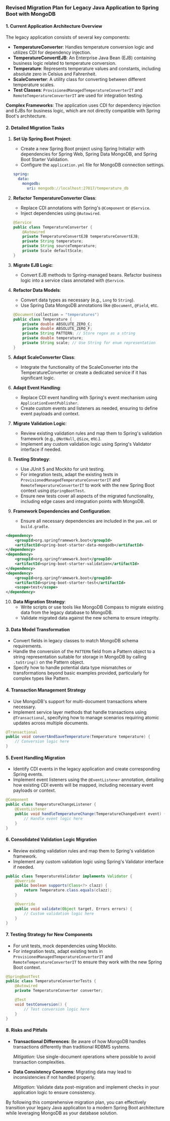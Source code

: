 ### Revised Migration Plan for Legacy Java Application to Spring Boot with MongoDB

#### 1. Current Application Architecture Overview
The legacy application consists of several key components:
- **TemperatureConverter**: Handles temperature conversion logic and utilizes CDI for dependency injection.
- **TemperatureConvertEJB**: An Enterprise Java Bean (EJB) containing business logic related to temperature conversion.
- **Temperature**: Represents temperature values and constants, including absolute zero in Celsius and Fahrenheit.
- **ScaleConverter**: A utility class for converting between different temperature scales.
- **Test Classes**: `ProvisionedManagedTemperatureConverterIT` and `RemoteTemperatureConverterIT` are used for integration testing.

**Complex Frameworks**: The application uses CDI for dependency injection and EJBs for business logic, which are not directly compatible with Spring Boot's architecture.

#### 2. Detailed Migration Tasks
1. **Set Up Spring Boot Project**:
   - Create a new Spring Boot project using Spring Initializr with dependencies for Spring Web, Spring Data MongoDB, and Spring Boot Starter Validation.
   - Configure the `application.yml` file for MongoDB connection settings.

   ```yaml
   spring:
     data:
       mongodb:
         uri: mongodb://localhost:27017/temperature_db
   ```

2. **Refactor TemperatureConverter Class**:
   - Replace CDI annotations with Spring's `@Component` or `@Service`.
   - Inject dependencies using `@Autowired`.

   ```java
   @Service
   public class TemperatureConverter {
       @Autowired
       private TemperatureConvertEJB temperatureConvertEJB;
       private String temperature;
       private String sourceTemperature;
       private Scale defaultScale;
   }
   ```

3. **Migrate EJB Logic**:
   - Convert EJB methods to Spring-managed beans. Refactor business logic into a service class annotated with `@Service`.

4. **Refactor Data Models**:
   - Convert data types as necessary (e.g., `Long` to `String`).
   - Use Spring Data MongoDB annotations like `@Document`, `@Field`, etc.

   ```java
   @Document(collection = "temperatures")
   public class Temperature {
       private double ABSOLUTE_ZERO_C;
       private double ABSOLUTE_ZERO_F;
       private String PATTERN; // Store regex as a string
       private double temperature;
       private String scale; // Use String for enum representation
   }
   ```

5. **Adapt ScaleConverter Class**:
   - Integrate the functionality of the ScaleConverter into the TemperatureConverter or create a dedicated service if it has significant logic.

6. **Adapt Event Handling**:
   - Replace CDI event handling with Spring's event mechanism using `ApplicationEventPublisher`.
   - Create custom events and listeners as needed, ensuring to define event payloads and context.

7. **Migrate Validation Logic**:
   - Review existing validation rules and map them to Spring's validation framework (e.g., `@NotNull`, `@Size`, etc.).
   - Implement any custom validation logic using Spring's Validator interface if needed.

8. **Testing Strategy**:
   - Use JUnit 5 and Mockito for unit testing.
   - For integration tests, adapt the existing tests in `ProvisionedManagedTemperatureConverterIT` and `RemoteTemperatureConverterIT` to work with the new Spring Boot context using `@SpringBootTest`.
   - Ensure new tests cover all aspects of the migrated functionality, including edge cases and integration points with MongoDB.

9. **Framework Dependencies and Configuration**:
   - Ensure all necessary dependencies are included in the `pom.xml` or `build.gradle`.

```xml
<dependency>
    <groupId>org.springframework.boot</groupId>
    <artifactId>spring-boot-starter-data-mongodb</artifactId>
</dependency>
<dependency>
    <groupId>org.springframework.boot</groupId>
    <artifactId>spring-boot-starter-validation</artifactId>
</dependency>
<dependency>
    <groupId>org.springframework.boot</groupId>
    <artifactId>spring-boot-starter-test</artifactId>
    <scope>test</scope>
</dependency>
```

10. **Data Migration Strategy**:
    - Write scripts or use tools like MongoDB Compass to migrate existing data from the legacy database to MongoDB.
    - Validate migrated data against the new schema to ensure integrity.

#### 3. Data Model Transformation
- Convert fields in legacy classes to match MongoDB schema requirements.
- Handle the conversion of the `PATTERN` field from a Pattern object to a string representation suitable for storage in MongoDB by calling `.toString()` on the Pattern object.
- Specify how to handle potential data type mismatches or transformations beyond basic examples provided, particularly for complex types like Pattern.

#### 4. Transaction Management Strategy
- Use MongoDB's support for multi-document transactions where necessary.
- Implement service layer methods that handle transactions using `@Transactional`, specifying how to manage scenarios requiring atomic updates across multiple documents.

```java
@Transactional
public void convertAndSaveTemperature(Temperature temperature) {
    // Conversion logic here
}
```

#### 5. Event Handling Migration
- Identify CDI events in the legacy application and create corresponding Spring events.
- Implement event listeners using the `@EventListener` annotation, detailing how existing CDI events will be mapped, including necessary event payloads or context.

```java
@Component
public class TemperatureChangeListener {
    @EventListener
    public void handleTemperatureChange(TemperatureChangeEvent event) {
        // Handle event logic here
    }
}
```

#### 6. Consolidated Validation Logic Migration
- Review existing validation rules and map them to Spring's validation framework.
- Implement any custom validation logic using Spring's Validator interface if needed.

```java
public class TemperatureValidator implements Validator {
    @Override
    public boolean supports(Class<?> clazz) {
        return Temperature.class.equals(clazz);
    }

    @Override
    public void validate(Object target, Errors errors) {
        // Custom validation logic here
    }
}
```

#### 7. Testing Strategy for New Components
- For unit tests, mock dependencies using Mockito.
- For integration tests, adapt existing tests in `ProvisionedManagedTemperatureConverterIT` and `RemoteTemperatureConverterIT` to ensure they work with the new Spring Boot context.

```java
@SpringBootTest
public class TemperatureConverterTests {
    @Autowired
    private TemperatureConverter converter;

    @Test
    void testConversion() {
        // Test conversion logic here
    }
}
```

#### 8. Risks and Pitfalls
- **Transactional Differences**: Be aware of how MongoDB handles transactions differently than traditional RDBMS systems.

  *Mitigation*: Use single-document operations where possible to avoid transaction complexities.

- **Data Consistency Concerns**: Migrating data may lead to inconsistencies if not handled properly.

  *Mitigation*: Validate data post-migration and implement checks in your application logic to ensure consistency.

By following this comprehensive migration plan, you can effectively transition your legacy Java application to a modern Spring Boot architecture while leveraging MongoDB as your database solution.